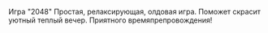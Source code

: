 Игра "2048"
Простая, релаксирующая, олдовая игра.
Поможет скрасит уютный теплый вечер.
Приятного времяпрепровождения!
